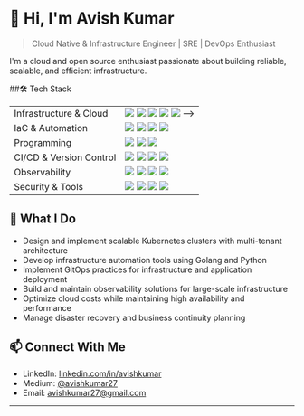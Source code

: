 # 👋 Hi, I'm Avish Kumar

> Cloud Native & Infrastructure Engineer | SRE | DevOps Enthusiast

I'm a cloud and open source enthusiast passionate about building reliable, scalable, and efficient infrastructure.

##🛠 Tech Stack
<table>
  <tr>
    <td>Infrastructure & Cloud</td>
    <td>
      <img src="https://img.shields.io/badge/linux-%23FCC624.svg?style=for-the-badge&logo=linux&logoColor=black" />
      <img src="https://img.shields.io/badge/kubernetes-%23326ce5.svg?style=for-the-badge&logo=kubernetes&logoColor=white" />
      <img src="https://img.shields.io/badge/docker-%230db7ed.svg?style=for-the-badge&logo=docker&logoColor=white" />
      <img src="https://img.shields.io/badge/AWS-%23FF9900.svg?style=for-the-badge&logo=amazon-aws&logoColor=white" />
      <img src="https://img.shields.io/badge/VMware-607078.svg?style=for-the-badge&logo=vmware&logoColor=white" /)
      <!-- <img src="https://img.shields.io/badge/proxmox-%23E57000.svg?style=for-the-badge&logo=proxmox&logoColor=white" /> -->
    </td>
  </tr>
  <tr>
    <td>IaC & Automation</td>
    <td>
      <img src="https://img.shields.io/badge/terraform-%235835CC.svg?style=for-the-badge&logo=terraform&logoColor=white" />
      <img src="https://img.shields.io/badge/ansible-%231A1918.svg?style=for-the-badge&logo=ansible&logoColor=white" />
      <!-- <img src="https://img.shields.io/badge/OpenTofu-%#FFDA18.svg?style=for-the-badge&logo=OpenTofu&logoColor=white" /> -->
      <img src="https://img.shields.io/badge/packer-%23E7EEF0.svg?style=for-the-badge&logo=packer&logoColor=%2302A8EF" />
      <img src="https://img.shields.io/badge/pulumi-%23F7BF2A.svg?style=for-the-badge&logo=pulumi&logoColor=black" />
    </td>
  </tr>
  <tr>
    <td>Programming</td>
    <td>
      <img src="https://img.shields.io/badge/go-%2300ADD8.svg?style=for-the-badge&logo=go&logoColor=white" />
      <img src="https://img.shields.io/badge/python-3670A0?style=for-the-badge&logo=python&logoColor=ffdd54" />
      <img src="https://img.shields.io/badge/shell_script-%23121011.svg?style=for-the-badge&logo=gnu-bash&logoColor=white" />
    </td>
  </tr>
  <tr>
    <td>CI/CD & Version Control</td>
    <td>
      <img src="https://img.shields.io/badge/gitlab-%23181717.svg?style=for-the-badge&logo=gitlab&logoColor=white" />
      <img src="https://img.shields.io/badge/jenkins-%232C5263.svg?style=for-the-badge&logo=jenkins&logoColor=white" />
      <img src="https://img.shields.io/badge/argo-%23EF7B4D.svg?style=for-the-badge&logo=argo&logoColor=white" />
      <img src="https://img.shields.io/badge/git-%23F05033.svg?style=for-the-badge&logo=git&logoColor=white" />
    </td>
  </tr>
  <tr>
    <td>Observability</td>
    <td>
      <img src="https://img.shields.io/badge/prometheus-%23E6522C.svg?style=for-the-badge&logo=prometheus&logoColor=white" />
      <img src="https://img.shields.io/badge/grafana-%23F46800.svg?style=for-the-badge&logo=grafana&logoColor=white" />
      <img src="https://img.shields.io/badge/elasticsearch-%23005571.svg?style=for-the-badge&logo=elasticsearch&logoColor=white" />
      <img src="https://img.shields.io/badge/Loki-F46800.svg?style=for-the-badge&logo=grafana&logoColor=white" />
    </td>
  </tr>
  <tr>
    <td>Security & Tools</td>
    <td>
      <img src="https://img.shields.io/badge/Helm-0F1689?style=for-the-badge&logo=helm&logoColor=white" />
      <img src="https://img.shields.io/badge/vault-%23000000.svg?style=for-the-badge&logo=vault&logoColor=white" />
      <img src="https://img.shields.io/badge/nginx-%23009639.svg?style=for-the-badge&logo=nginx&logoColor=white" />
      <img src="https://img.shields.io/badge/Wazuh-%23009639.svg?style=for-the-badge&logo=wazuh&logoColor=white" />
    </td>
  </tr>
</table>

<!--## 🛠 Tech Stack

- **Infrastructure & Cloud**: Kubernetes, Docker, AWS, Proxmox, Talos
- **IaC & Automation**: Terraform, OpenTofu, Packer, Ansible, Pulumi, Crossplane
- **Programming**: Golang, Python, Bash
- **CI/CD**: GitLab, Jenkins, ArgoCD, Kargo
- **Observability**: Prometheus, Grafana, ELK Stack, Loki
- **Security & Networking**: Vault, Wazuh, Teleport, VLANs, Firewalls, Load Balancers, WAF -->

## 🎯 What I Do

- Design and implement scalable Kubernetes clusters with multi-tenant architecture
- Develop infrastructure automation tools using Golang and Python
- Implement GitOps practices for infrastructure and application deployment
- Build and maintain observability solutions for large-scale infrastructure
- Optimize cloud costs while maintaining high availability and performance
- Manage disaster recovery and business continuity planning

<!-- ## 🏆 Key Achievements

- Led implementation of IaC pipelines reducing VM deployment time by 10x
- Architected multi-tenant MinIO deployment on Kubernetes saving ₹50L in storage costs
- Successfully migrated 40TB Oracle RAC databases during SAN tech-refresh
- Integrated 500+ VMs into centralized configuration management
- Enhanced data center security across 7 locations with comprehensive firewall deployment -->

<!-- ## 📚 Latest Blog Posts -->

<!-- BLOG-POST-LIST:START -->
<!-- This section can be automatically updated using GitHub Actions -->
<!-- BLOG-POST-LIST:END -->

## 📫 Connect With Me

- LinkedIn: [linkedin.com/in/avishkumar](https://www.linkedin.com/in/avish-kumar-0b1105198/)
- Medium: [@avishkumar27](https://medium.com/@avishkumar27)
- Email: avishkumar27@gmail.com

---

<!-- <p align="center">
  <img src="https://github-readme-stats.vercel.app/api?username=YourGitHubUsername&show_icons=true&theme=dark" alt="GitHub Stats" />
</p> -->
